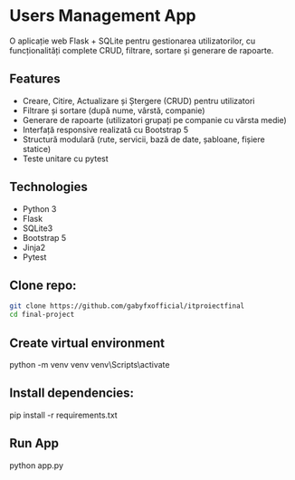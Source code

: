 # Users Management App
O aplicație web Flask + SQLite pentru gestionarea utilizatorilor, cu funcționalități complete CRUD, filtrare, sortare și generare de rapoarte.

## Features
- Creare, Citire, Actualizare și Ștergere (CRUD) pentru utilizatori
- Filtrare și sortare (după nume, vârstă, companie)
- Generare de rapoarte (utilizatori grupați pe companie cu vârsta medie)
- Interfață responsive realizată cu Bootstrap 5
- Structură modulară (rute, servicii, bază de date, șabloane, fișiere statice)
- Teste unitare cu pytest

## Technologies
- Python 3
- Flask
- SQLite3
- Bootstrap 5
- Jinja2
- Pytest

## Clone repo:
```bash
git clone https://github.com/gabyfxofficial/itproiectfinal
cd final-project
```

## Create virtual environment
python -m venv venv
venv\Scripts\activate

## Install dependencies:
pip install -r requirements.txt

## Run App
python app.py
